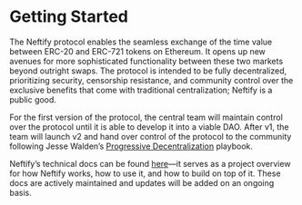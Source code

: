 # Getting Started

The Neftify protocol enables the seamless exchange of the time value between ERC-20 and ERC-721 tokens on Ethereum. It opens up new avenues for more sophisticated functionality between these two markets beyond outright swaps. The protocol is intended to be fully decentralized, prioritizing security, censorship resistance, and community control over the exclusive benefits that come with traditional centralization; Neftify is a public good. 

For the first version of the protocol, the central team will maintain control over the protocol until it is able to develop it into a viable DAO. After v1, the team will launch v2 and hand over control of the protocol to the community following Jesse Walden’s [Progressive Decentralization](https://a16z.com/2020/01/09/progressive-decentralization-crypto-product-management/) playbook. 

Neftify’s technical docs can be found [here](https://docs.neftify.com)—it serves as a project overview for how Neftify works, how to use it, and how to build on top of it. These docs are actively maintained and updates will be added on an ongoing basis.
